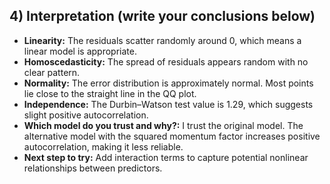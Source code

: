 ## 4) Interpretation (write your conclusions below)

- **Linearity:** The residuals scatter randomly around 0, which means a linear model is appropriate.  
- **Homoscedasticity:** The spread of residuals appears random with no clear pattern.  
- **Normality:** The error distribution is approximately normal. Most points lie close to the straight line in the QQ plot.  
- **Independence:** The Durbin–Watson test value is 1.29, which suggests slight positive autocorrelation.  
- **Which model do you trust and why?:** I trust the original model. The alternative model with the squared momentum factor increases positive autocorrelation, making it less reliable.  
- **Next step to try:** Add interaction terms to capture potential nonlinear relationships between predictors.  
